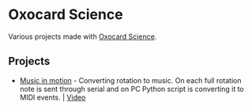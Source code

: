 # Oxocard Science
Various projects made with [Oxocard Science](https://www.oxocard.ch/en/science/).

## Projects
- [Music in motion](https://github.com/bosnivan/projects/tree/main/Oxocard%20Science/Music_in_motion) - Converting rotation to music. On each full rotation note is sent through serial and on PC Python script is converting it to MIDI events. | [Video](https://twitter.com/PlusPlusInt/status/1752326586441826614)
